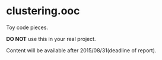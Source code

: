 # clustering.ooc

Toy code pieces.

__DO NOT__ use this in your real project.

Content will be available after 2015/08/31(deadline of report).
